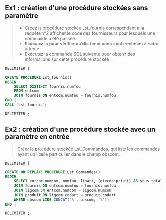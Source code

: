 ## Ex1 : **création d'une procédure stockées sans paramètre**

>- Créez la procédure stockée Lst_fournis correspondant à la requête n°2 afficher le code des fournisseurs pour lesquels une commande a été passée.
>- Exécutez la pour vérifier qu’elle fonctionne conformément à votre attente.
>- Exécutez la commande SQL suivante pour obtenir des informations sur cette procédure stockée :

```sql
DELIMITER |

CREATE PROCEDURE Lst_fournis()
BEGIN
	SELECT DISTINCT fournis.numfou
    FROM entcom
    JOIN fournis ON entcom.numfou = fournis.numfou;
END |
CALL `Lst_fournis`;

DELIMITER ;
```

## Ex2 : **création d'une procédure stockée avec un paramètre en entrée**

>Créer la procédure stockée Lst_Commandes, qui liste les commandes ayant un libellé particulier dans le champ obscom.

```sql
DELIMITER |

CREATE OR REPLACE PROCEDURE Lst_Commandes()
BEGIN
    SELECT entcom.numcom, nomfou, libart, (qtecde*priuni) AS sous_total FROM entcom
    JOIN fournis ON entcom.numfou = fournis.numfou
    JOIN ligcom ON entcom.numcom = ligcom.numcom
    JOIN produit ON ligcom.codart = produit.codart
    WHERE obscom LIKE CONCAT('%', obscom, '%');
END |

DELIMITER ;

```